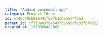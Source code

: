 ```yaml
---
title: "Andoid voicemail app"
category: Project Ideas
id: e44bcf95b81e441fb7fb1cb8a5c4fbad
parent_id: cf710e097645477c9695efb32f07de22
created_at: 1570300482068
---
```



                